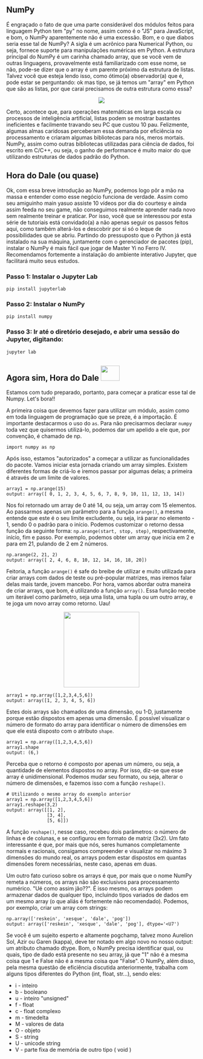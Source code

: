 ## NumPy

É engraçado o fato de que uma parte considerável dos módulos feitos para linguagem Python tem "py" no nome, assim como é o "JS" para JavaScript, e bom, o NumPy aparentemente não é uma excessão. Bom, e o que diabos seria esse tal de NumPy? A sigla é um acrônico para Numerical Python, ou seja, fornece suporte para manipulações numéricas em Python. A estrutura principal do NumPy é um carinha chamado array, que se você vem de outras linguagens, provavelmente está familiarizado com esse nome, se não, pode-se dizer que o array é um parente próximo da estrutura de listas. Talvez você que esteja lendo isso, como ótimo(a) observador(a) que é, pode estar se perguntando: ok mas tipo, se já temos um "array" em Python que são as listas, por que carai precisamos de outra estrutura como essa? 

<p align="center">
  <img src="https://i.pinimg.com/236x/82/ae/00/82ae008d189fc10463d8621b60bbb9a0.jpg">
</p>

Certo, acontece que, para operações matemáticas em larga escala ou processos de inteligência artificial, listas podem se mostrar bastantes ineficientes e facilmente travando seu PC que custou 10 pau. Felizmente, algumas almas caridosas perceberam essa demanda por eficiência no processamento e criaram algumas bibliotecas para nós, meros mortais. NumPy, assim como outras bibliotecas utilizadas para ciência de dados, foi escrito em C/C++, ou seja, o ganho de performance é muito maior do que utilizando estruturas de dados padrão do Python.

## Hora do Dale (ou quase)

Ok, com essa breve introdução ao NumPy, podemos logo pôr a mão na massa e entender como esse negócio funciona de verdade. Assim como seu amiguinho main yasuo assiste 10 vídeos por dia do courtesy e ainda assim feeda no seu game, não conseguimos realmente aprender nada novo sem realmente treinar e praticar. Por isso, você que se interessou por esta série de tutoriais está convidado(a) a não apenas seguir os passos feitos aqui, como também alterá-los e descobrir por si só o leque de possibilidades que se abriu. Partindo do pressuposto que o Python já está instalado na sua máquina, juntamente com o gerenciador de pacotes (pip), instalar o NumPy é mais fácil que jogar de Master Yi no Ferro IV. Recomendamos fortemente a instalação do ambiente interativo Jupyter, que facilitará muito seus estudos.

### Passo 1: Instalar o Jupyter Lab
```
pip install jupyterlab
```

### Passo 2: Instalar o NumPy
```
pip install numpy
```

### Passo 3: Ir até o diretório desejado, e abrir uma sessão do Jupyter, digitando:
```
jupyter lab
```

## Agora sim, Hora do Dale <img src="https://3.bp.blogspot.com/-weDqm5JxCWQ/VdDtk2WvvSI/AAAAAAAAGh0/7PdkJ_r4ojw/s1600/image%2B187.png" width="50" height="40" >

Estamos com tudo preparado, portanto, para começar a praticar esse tal de Numpy. Let's bora!!

A primeira coisa que devemos fazer para utilizar um módulo, assim como em toda linguagem de programação que se preze, é a importação. É importante destacarmos o uso do `as`. Para não precisarmos declarar `numpy` toda vez que quisermos utilizá-lo, podemos dar um apelido a ele que, por convenção, é chamado de np.
```
import numpy as np
```
Após isso, estamos "autorizados" a começar a utilizar as funcionalidades do pacote. Vamos iniciar esta jornada criando um array simples. Existem diferentes formas de criá-lo e iremos passar por algumas delas; a primeira é através de um limite de valores.
```
array1 = np.arange(15)
output: array([ 0, 1, 2, 3, 4, 5, 6, 7, 8, 9, 10, 11, 12, 13, 14])
```
Nos foi retornado um array de 0 até 14, ou seja, um array com 15 elementos. Ao passarmos apenas um parâmetro para a função `arange()`, a mesma entende que este é o seu limite excludente, ou seja, irá parar no elemento - 1, sendo 0 o padrão para o início. Podemos customizar o retorno dessa função da seguinte forma: `np.arange(start, stop, step)`, respectivamente, início, fim e passo. Por exemplo, podemos obter um array que inicia em 2 e para em 21, pulando de 2 em 2 números. 

```
np.arange(2, 21, 2)
output: array([ 2, 4, 6, 8, 10, 12, 14, 16, 18, 20])
```

Feitoria, a função `arange()` é safe do breibe de utilizar e muito utilizada para criar arrays com dados de teste ou pré-popular matrizes, mas iremos falar delas mais tarde, jovem mancebo. Por hora, vamos abordar outra maneira de criar arrays, que bom, é utilizando a função `array()`. Essa função recebe um iterável como parâmetro, seja uma lista, uma tupla ou um outro array, e te joga um novo array como retorno. Uau!

<p align="center">
  <img src="https://i.ytimg.com/vi/RvPflBqV0OM/maxresdefault.jpg" height=200>
</p>

```
array1 = np.array([1,2,3,4,5,6])
output: array([1, 2, 3, 4, 5, 6])
```

Estes dois arrays são chamados de uma dimensão, ou 1-D, justamente porque estão dispostos em apenas uma dimensão.  É possível visualizar o número de formato do array para identificar o número de dimensões em que ele está disposto com o atributo `shape`.

```
array1 = np.array([1,2,3,4,5,6])
array1.shape
output: (6,)
```

Perceba que o retorno é composto por apenas um número, ou seja, a quantidade de elementos dispostos no array. Por isso, diz-se que esse array é unidimensional. Podemos mudar seu formato, ou seja, alterar o número de dimensões, e fazemos isso com a função `reshape()`. 
```
# Utilizando o mesmo array do exemplo anterior
array1 = np.array([1,2,3,4,5,6])
array1.reshape(3,2)
output:	array([[1, 2], 
			   [3, 4], 
			   [5, 6]])
```
A função `reshape()`, nesse caso, recebeu dois parâmetros: o número de linhas e de colunas, e se configurou em formato de matriz (3x2). Um fato interessante é que, por mais que nós, seres humanos completamente normais e racionais, consigamos compreender e visualizar no máximo 3 dimensões do mundo real, os arrays podem estar dispostos em quantas dimensões forem necessárias, neste caso, apenas em duas.

Um outro fato curioso sobre os arrays é que, por mais que o nome NumPy remeta a números, os arrays não são exclusivos para processamento numérico. "Ué como assim jão??". É isso mesmo, os arrays podem armazenar dados de qualquer tipo, incluindo tipos variados de dados em um mesmo array (o que aliás é fortemente não recomendado). Podemos, por exemplo, criar um array com strings:

```
np.array(['reskein', 'xesque', 'dale', 'pog'])
output: array(['reskein', 'xesque', 'dale', 'pog'], dtype='<U7')
```

Se você é um sujeito esperto e altamente pogchamp, talvez mono Aurelion Sol, Azir ou Garen (kappa), deve ter notado em algo novo no nosso output: um atributo chamado dtype. Bom, o NumPy precisa identificar qual, ou quais, tipo de dado está presente no seu array, já que "1" não é a mesma coisa que 1 e False não é a mesma coisa que "False".  O NumPy, além disso, pela mesma questão de eficiência discutida anteriormente, trabalha com alguns tipos diferentes do Python (int, float, str...), sendo eles:
-   i - inteiro
-   b - booleano
-   u - inteiro "unsigned"
-   f - float
-   c - float complexo
-   m - timedelta 
-   M - valores de data
-   O - objeto
-   S - string
-   U - unicode string
-   V - parte fixa de memória de outro tipo ( void )